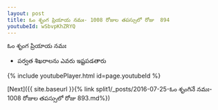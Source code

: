 ```yaml
---
layout: post
title: ఓం శృంగ ప్రియాయ నమః- 1008 రోజుల తపస్సులో రోజు  894
youtubeId: wSbvpKhZRYQ
---
```

 
 
 ఓం శృంగ ప్రియాయ నమః  
 
 -  పర్వత శిఖరాలను ఎవరు ఇష్టపడతారు 
 
  
 
  
 
 
 
 
 
 


{% include youtubePlayer.html id=page.youtubeId %}
 
[Next]({{ site.baseurl }}{% link  split1/_posts/2016-07-25-ఓం శృంగినే నమః- 1008 రోజుల తపస్సులో రోజు  893.md%})
 
